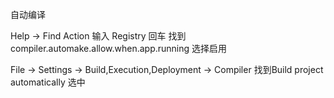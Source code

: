 自动编译

Help -> Find Action
输入 Registry 回车
找到 compiler.automake.allow.when.app.running 选择启用

File -> Settings -> Build,Execution,Deployment -> Compiler 
找到Build project automatically 选中
